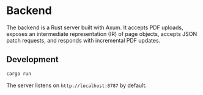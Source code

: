 # Backend

The backend is a Rust server built with Axum. It accepts PDF uploads, exposes an
intermediate representation (IR) of page objects, accepts JSON patch requests,
and responds with incremental PDF updates.

## Development

```bash
cargo run
```

The server listens on `http://localhost:8787` by default.
